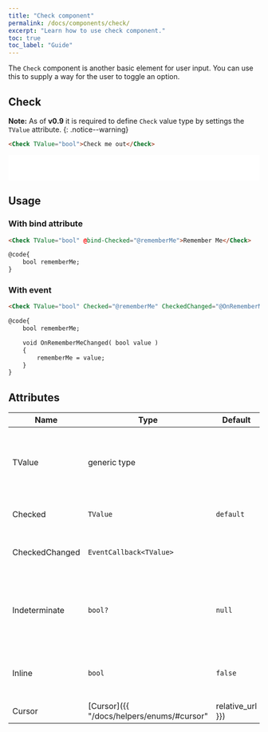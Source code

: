 ```yaml
---
title: "Check component"
permalink: /docs/components/check/
excerpt: "Learn how to use check component."
toc: true
toc_label: "Guide"
---
```


The `Check` component is another basic element for user input. You can use this to supply a way for the user to toggle an option.

## Check

**Note:** As of **v0.9** it is required to define `Check` value type by settings the `TValue` attribute.
{: .notice--warning}

```html
<Check TValue="bool">Check me out</Check>
```

<iframe src="/examples/forms/check/" frameborder="0" scrolling="no" style="width:100%;height:50px;"></iframe>

## Usage

### With bind attribute

```html
<Check TValue="bool" @bind-Checked="@rememberMe">Remember Me</Check>

@code{
    bool rememberMe;
}
```

### With event

```html
<Check TValue="bool" Checked="@rememberMe" CheckedChanged="@OnRememberMeChanged">Remember Me</Check>

@code{
    bool rememberMe;

    void OnRememberMeChanged( bool value )
    {
        rememberMe = value;
    }
}
```

## Attributes

| Name                    | Type                                                                       | Default      | Description                                                                           |
|-------------------------|----------------------------------------------------------------------------|--------------|---------------------------------------------------------------------------------------|
| TValue                  | generic type                                                               |              | Data type of `Checked` value. Support types are `bool` and `bool?`.                   |
| Checked                 | `TValue`                                                                   | `default`    | Gets or sets the checked flag.                                                        |
| CheckedChanged          | `EventCallback<TValue>`                                                    |              | Occurs when the check state is changed.                                               |
| Indeterminate           | `bool?`                                                                    | `null`       | The indeterminate property can help you to achieve a 'check all' effect.              |
| Inline                  | `bool`                                                                     | `false`      | Group checkboxes on the same horizontal row.                                          |
| Cursor                  | [Cursor]({{ "/docs/helpers/enums/#cursor" | relative_url }})               | `Default`    | Defines the mouse cursor based on the behavior by the current CSS framework.          |